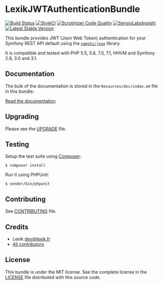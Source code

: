 LexikJWTAuthenticationBundle
============================

[![Build Status](https://travis-ci.org/lexik/LexikJWTAuthenticationBundle.svg?branch=master)](https://travis-ci.org/lexik/LexikJWTAuthenticationBundle)
[![StyleCI](https://styleci.io/repos/18628501/shield?branch=2.0)](https://styleci.io/repos/18628501?branch=2.0)
[![Scrutinizer Code Quality](https://scrutinizer-ci.com/g/lexik/LexikJWTAuthenticationBundle/badges/quality-score.png?b=2.0)](https://scrutinizer-ci.com/g/lexik/LexikJWTAuthenticationBundle/?branch=2.0)
[![SensioLabsInsight](https://insight.sensiolabs.com/projects/67573b6f-e182-4394-b26a-649c323784f6/mini.png)](https://insight.sensiolabs.com/projects/67573b6f-e182-4394-b26a-649c323784f6)
[![Latest Stable Version](https://poser.pugx.org/lexik/jwt-authentication-bundle/v/stable.svg)](https://packagist.org/packages/lexik/jwt-authentication-bundle)

This bundle provides JWT (Json Web Token) authentication for your Symfony REST API default using the [`namshi/jose`](https://github.com/namshi/jose) library.

It is compatible and tested with PHP 5.5, 5.6, 7.0, 7.1, HHVM and Symfony 2.8, 3.0 and 3.1.

Documentation
-------------

The bulk of the documentation is stored in the `Resources/doc/index.md` file in this bundle:

[Read the documentation](Resources/doc/index.md)

Upgrading
----------

Please see the [UPGRADE](UPGRADE.md) file.

Testing
-------

Setup the test suite using [Composer](http://getcomposer.org/):

    $ composer install

Run it using PHPUnit:

    $ vendor/bin/phpunit

Contributing
------------

See [CONTRIBUTING](CONTRIBUTING.md) file.


Credits
-------

* Lexik <dev@lexik.fr>
* [All contributors](https://github.com/lexik/LexikJWTAuthenticationBundle/graphs/contributors)

License
-------

This bundle is under the MIT license. See the complete license in the [LICENSE](LICENSE) file distributed with this source code.
